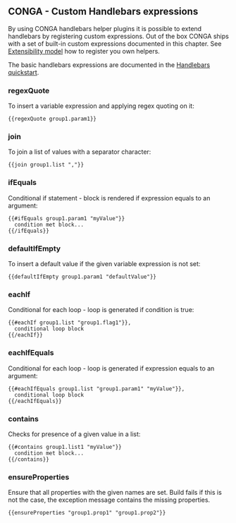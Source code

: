 ## CONGA - Custom Handlebars expressions

By using CONGA handlebars helper plugins it is possible to extend handlebars by registering custom expressions. Out of the box CONGA ships with a set of built-in custom expressions documented in this chapter. See [Extensibility model][extensibility] how to register you own helpers.

The basic handlebars expressions are documented in the [Handlebars quickstart][handlebars-quickstart].


### regexQuote

To insert a variable expression and applying regex quoting on it:

```
{{regexQuote group1.param1}}
```


### join

To join a list of values with a separator character:

```
{{join group1.list ","}}
```


### ifEquals

Conditional if statement - block is rendered if expression equals to an argument:

```
{{#ifEquals group1.param1 "myValue"}}
  condition met block...
{{/ifEquals}}
```


### defaultIfEmpty

To insert a default value if the given variable expression is not set:

```
{{defaultIfEmpty group1.param1 "defaultValue"}}
```


### eachIf

Conditional for each loop - loop is generated if condition is true:

```
{{#eachIf group1.list "group1.flag1"}},
  conditional loop block
{{/eachIf}}
```


### eachIfEquals

Conditional for each loop - loop is generated if expression equals to an argument:

```
{{#eachIfEquals group1.list "group1.param1" "myValue"}},
  conditional loop block
{{/eachIfEquals}}
```


### contains

Checks for presence of a given value in a list:

```
{{#contains group1.list1 "myValue"}}
  condition met block...
{{/contains}}
```


### ensureProperties

Ensure that all properties with the given names are set. Build fails if this is not the case, the exception message contains the missing properties.

```
{{ensureProperties "group1.prop1" "group1.prop2"}}
```



[handlebars-quickstart]: handlebars-quickstart.html
[extensibility]: extensibility.html
